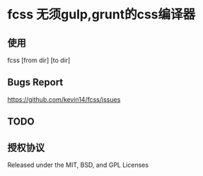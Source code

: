 # fcss 无须gulp,grunt的css编译器

## 使用
fcss [from dir] [to dir]

## Bugs Report
https://github.com/kevin14/fcss/issues

## TODO

## 授权协议
Released under the MIT, BSD, and GPL Licenses
